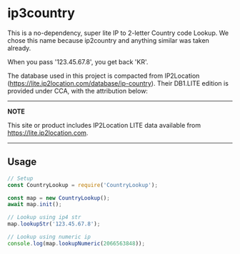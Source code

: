 # ip3country

This is a no-dependency, super lite IP to 2-letter Country code Lookup. We chose this name because ip2country and anything similar was taken already.

When you pass '123.45.67.8', you get back 'KR'.

The database used in this project is compacted from IP2Location (https://lite.ip2location.com/database/ip-country). Their DB1.LITE edition is provided under CCA, with the attribution below:

---

**NOTE**

This site or product includes IP2Location LITE data available from <a href="https://lite.ip2location.com">https://lite.ip2location.com</a>.

---

## Usage

```js
// Setup
const CountryLookup = require('CountryLookup');

const map = new CountryLookup();
await map.init();

// Lookup using ip4 str
map.lookupStr('123.45.67.8');

// Lookup using numeric ip
console.log(map.lookupNumeric(2066563848));
```
